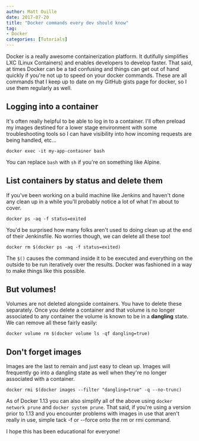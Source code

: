 ```yaml
---
author: Matt Ouille
date: 2017-07-20
title: "Docker commands every dev should know"
tag:
- Docker
categories: [Tutorials]
---
```


Docker is a really awesome containerization platform. It dutifully simplifies LXC (Linux Containers) and enables developers to develop faster. That said, at times Docker can be a tad confusing and things can get out of hand quickly if you're not up to speed on your docker commands. These are all commands that I keep up to date on my GitHub gists page for docker, so I use them regularly as well.

<!--more-->

## Logging into a container

It's often really helpful to be able to log in to a container. I'll often preload my images destined for a lower stage environment with some troubleshooting tools so I can have visibility into how incoming requests are being handled, etc...

`docker exec -it my-app-container bash`

You can replace `bash` with `sh` if you're on something like Alpine.

## List containers by status and delete them

If you've been working on a build machine like Jenkins and haven't done any clean up in a while you'll probably notice a lot of what I'm about to cover.

`docker ps -aq -f status=exited`

You'd be surprised how many folks aren't used to doing clean up at the end of their Jenkinsfile. No worries though, we can delete all these too!

`docker rm $(docker ps -aq -f status=exited)`

The `$()` causes the command inside it to be executed and everything on the outside to be run iteratively over the results. Docker was fashioned in a way to make things like this possible.

## But volumes!

Volumes are not deleted alongside containers. You have to delete these separately. Once you delete a container and that volume is no longer associated to any container the volume is known to be in a **dangling** state. We can remove all these fairly easily:

`docker volume rm $(docker volume ls -qf dangling=true)`

## Don't forget images

Images are the last to remain and just easy to clean up. Images will frequently go into a dangling state as well when they're no longer associated with a container.

`docker rmi $(docker images --filter "dangling=true" -q --no-trunc)`

As of Docker 1.13 you can also simplify all of the above using `docker network prune` and `docker system prune`. That said, if you're using a version prior to 1.13 and you encounter problems with images in use that aren't really in use, simple tack -f or --force onto the rm or rmi command.

I hope this has been educational for everyone!
